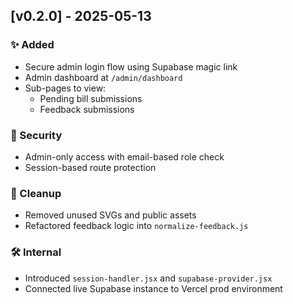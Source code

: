 ## [v0.2.0] - 2025-05-13

### ✨ Added

- Secure admin login flow using Supabase magic link
- Admin dashboard at `/admin/dashboard`
- Sub-pages to view:
  - Pending bill submissions
  - Feedback submissions

### 🔐 Security

- Admin-only access with email-based role check
- Session-based route protection

### 🧹 Cleanup

- Removed unused SVGs and public assets
- Refactored feedback logic into `normalize-feedback.js`

### 🛠 Internal

- Introduced `session-handler.jsx` and `supabase-provider.jsx`
- Connected live Supabase instance to Vercel prod environment
